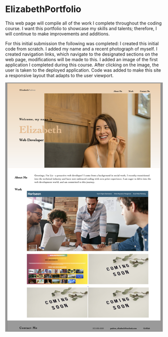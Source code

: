 # ElizabethPortfolio

This web page will compile all of the work I complete throughout the coding course. I want this portfolio to showcase my skills and talents; therefore, I will continue to make improvements and additions. 

For this initial submission the following was completed:
I created this initial code from scratch.
I added my name and a recent photograph of myself. 
I created navigation links, which navigate to the designated sections on the web page, modifications will be made to this. 
I added an image of the first application I completed during this course.
After clicking on the image, the user is taken to the deployed application. 
Code was added to make this site a responsive layout that adapts to the user viewport. 

![Screenshot of Elizabeth's Portfolio Webpage](Assets/Images/screenshotElizabethPortolio.png) 